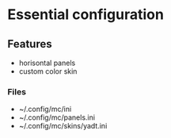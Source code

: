 # Essential configuration

## Features

* horisontal panels
* custom color skin

### Files

* ~/.config/mc/ini
* ~/.config/mc/panels.ini
* ~/.config/mc/skins/yadt.ini
